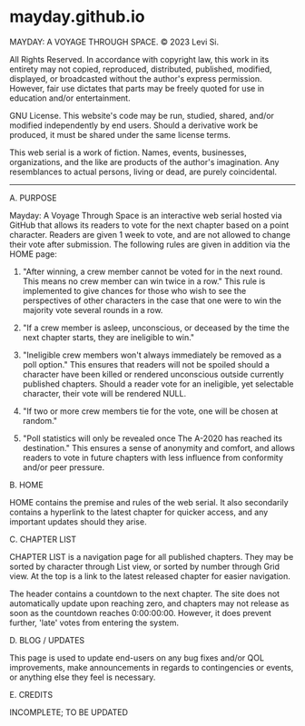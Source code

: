 # mayday.github.io

MAYDAY: A VOYAGE THROUGH SPACE. © 2023 Levi Si.

All Rights Reserved. In accordance with copyright law, this work in its entirety may not copied, reproduced, distributed, published, modified, displayed, or broadcasted without the author's express permission. However, fair use dictates that parts may be freely quoted for use in education and/or entertainment.

GNU License. This website's code may be run, studied, shared, and/or modified independently by end users. Should a derivative work be produced, it must be shared under the same license terms.

This web serial is a work of fiction. Names, events, businesses, organizations, and the like are products of the author's imagination. Any resemblances to actual persons, living or dead, are purely coincidental.

---------------------------------------

A. PURPOSE

Mayday: A Voyage Through Space is an interactive web serial hosted via GitHub that allows its readers to vote for the next chapter based on a point character. Readers are given 1 week to vote, and are not allowed to change their vote after submission. The following rules are given in addition via the HOME page:

1. "After winning, a crew member cannot be voted for in the next round. This means no crew member can win twice in a row." This rule is implemented to give chances for those who wish to see the perspectives of other characters in the case that one were to win the majority vote several rounds in a row.

2. "If a crew member is asleep, unconscious, or deceased by the time the next chapter starts, they are ineligible to win." 

3. "Ineligible crew members won't always immediately be removed as a poll option." This ensures that readers will not be spoiled should a character have been killed or rendered unconscious outside currently published chapters. Should a reader vote for an ineligible, yet selectable character, their vote will be rendered NULL.

4. "If two or more crew members tie for the vote, one will be chosen at random."

5. "Poll statistics will only be revealed once The A-2020 has reached its destination." This ensures a sense of anonymity and comfort, and allows readers to vote in future chapters with less influence from conformity and/or peer pressure.

B. HOME

HOME contains the premise and rules of the web serial. It also secondarily contains a hyperlink to the latest chapter for quicker access, and any important updates should they arise.

C. CHAPTER LIST

CHAPTER LIST is a navigation page for all published chapters. They may be sorted by character through List view, or sorted by number through Grid view. At the top is a link to the latest released chapter for easier navigation. 

The header contains a countdown to the next chapter. The site does not automatically update upon reaching zero, and chapters may not release as soon as the countdown reaches 0:00:00:00. However, it does prevent further, 'late' votes from entering the system.

D. BLOG / UPDATES

This page is used to update end-users on any bug fixes and/or QOL improvements, make announcements in regards to contingencies or events, or anything else they feel is necessary. 

E. CREDITS

INCOMPLETE; TO BE UPDATED
